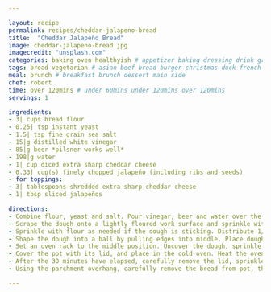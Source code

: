 ```yaml
---

layout: recipe
permalink: recipes/cheddar-jalapeno-bread 
title:  "Cheddar Jalapeño Bread"
image: cheddar-jalapeno-bread.jpg 
imagecredit: "unsplash.com" 
categories: baking oven healthyish # appetizer baking dressing drink grill healthyish marinade oven pickling quick raw salad sandwich sauce snack soup
tags: bread vegetarian # asian beef bread burger christmas duck french fruit indian italian mexican nuts pasta pork poultry rice seafood thanksgiving vegetarian
meal: brunch # breakfast brunch dessert main side
chef: robert 
time: over 120mins # under 60mins under 120mins over 120mins
servings: 1 

ingredients:
- 3| cups bread flour
- 0.25| tsp instant yeast
- 1.5| tsp fine grain sea salt
- 15|g distilled white vinegar
- 85|g beer *pilsner works well*
- 198|g water
- 1| cup diced extra sharp cheddar cheese
- 0.33| cup(s) finely chopped jalapeño (including ribs and seeds)
- for toppings: 
- 3| tablespoons shredded extra sharp cheddar cheese
- 1| tbsp sliced jalapeños

directions:
- Combine flour, yeast and salt. Pour vinegar, beer and water over the dry ingredients, then, using a fork, mix thoroughly until a shaggy dough forms. Cover the bowl tightly with plastic wrap, and let sit at room temperature for 18 - 24 hours. The dough should double in size.
- Scrape the dough onto a lightly floured work surface and sprinkle with a little extra flour. Using your hands, gently pat the dough into a rectangle. 
- Sprinkle with flour as needed if the dough is sticking. Distribute 1/2 of the diced cheddar and jalapeño over the surface of the dough. Gently fold the dough over itself like folding a letter. Turn 90 degrees, gently pat to a rectangle, distribute remaining cheddar and jalapeño, and fold again. 
- Shape the dough into a ball by pulling edges into middle. Place dough in the center of a large sheet of parchment paper, then lift and lower into a cast-iron dutch oven. Cover loosely with plastic wrap, and let rise for 2 hours.
- Set an oven rack to the middle position. Uncover the dough, sprinkle the surface with a little flour, and using a sharp knife, make 2 slits across the top of the dough in an X shape about 1/2-inch deep. 
- Cover the pot with its lid, and place in the cold oven. Heat the oven to 210°C, and when this temperature has been reached, let cook for 30 minutes. 
- After the 30 minutes have elapsed, carefully remove the lid, sprinkle the toppings evenly over the loaf and continue to bake until the loaf is a deep brown (about 30 minutes longer). 
- Using the parchment overhang, carefully remove the bread from pot, then transfer to a wire rack and let cool completely (about 2 hours).

--- 
```

